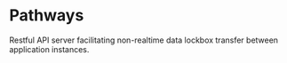 # Pathways
Restful API server facilitating non-realtime data lockbox transfer between application instances.
